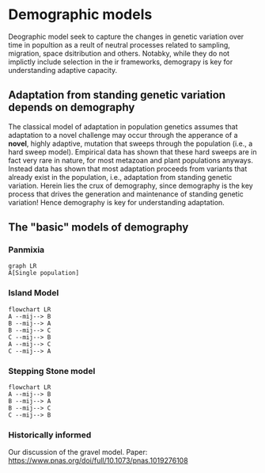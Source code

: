 # Demographic models


Deographic model seek to capture the changes in genetic variation over time in popultion as a reult of neutral processes related to sampling, migration, space dsitribution and others. Notabky, while they do not implictly include selection in the ir frameworks, demograpy is key for understanding adaptive capacity.

## Adaptation from standing genetic variation depends on demography

The classical model of adaptation in population genetics assumes that adaptation to a novel challenge may occur through the apperance of a **novel**, highly adaptive, mutation that sweeps through the population (i.e., a hard sweep model). Empirical data has shown that these hard sweeps are in fact very rare in nature, for most metazoan and plant populations anyways. Instead data has shown that most adaptation proceeds from variants that already exist in the population, i.e., adaptation from standing genetic variation. Herein lies the crux of demography, since demography is the key process that drives the generation and maintenance of standing genetic variation! Hence demography is key for understanding adaptation.

## The "basic" models of demography

### Panmixia

```mermaid
graph LR
A[Single population] 
```
### Island Model

```mermaid
flowchart LR 
A --mij--> B
B --mij--> A
B --mij--> C
C --mij--> B
A --mij--> C
C --mij--> A
```
### Stepping Stone model

```mermaid
flowchart LR 
A --mij--> B
B --mij--> A
B --mij--> C
C --mij--> B

```

### Historically informed
Our discussion of the gravel model. Paper: https://www.pnas.org/doi/full/10.1073/pnas.1019276108
